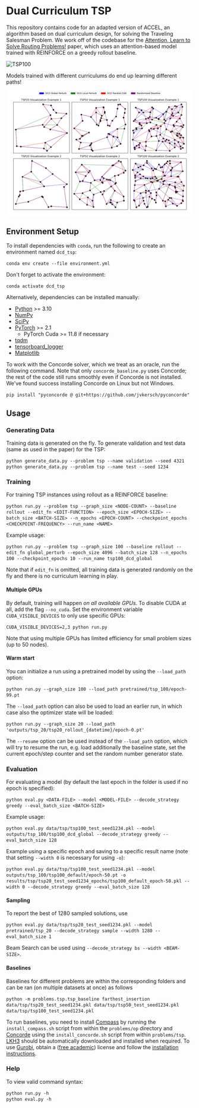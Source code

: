 # Dual Curriculum TSP

This repository contains code for an adapted version of ACCEL, an algorithm based on dual curriculum design, for solving the Traveling Salesman Problem. We work off of the codebase for the [Attention, Learn to Solve Routing Problems!](https://openreview.net/forum?id=ByxBFsRqYm) paper, which uses an attention-based model trained with REINFORCE on a greedy rollout baseline.

![TSP100](images/tsp.gif)

Models trained with different curriculums do end up learning different paths!

![TSP100](images/tsp_comparisons.png)


## Environment Setup

To install dependencies with `conda`, run the following to create an environment named `dcd_tsp`:

```
conda env create --file environment.yml
```

Don't forget to activate the environment:

```
conda activate dcd_tsp
```

Alternatively, dependencies can be installed manually:
* [Python](https://www.python.org/) >= 3.10
* [NumPy](https://numpy.org/)
* [SciPy](https://scipy.org/)
* [PyTorch](https://pytorch.org/) >= 2.1
    * PyTorch Cuda >= 11.8 if necessary
* [tqdm](https://tqdm.github.io/)
* [tensorboard_logger](https://github.com/TeamHG-Memex/tensorboard_logger)
* [Matplotlib](https://matplotlib.org/)

To work with the Concorde solver, which we treat as an oracle, run the following command. Note that only `concorde_baseline.py` uses Concorde; the rest of the code still runs smoothly even if Concorde is not installed. We've found success installing Concorde on Linux but not Windows.

```
pip install "pyconcorde @ git+https://github.com/jvkersch/pyconcorde"
```

## Usage

### Generating Data

Training data is generated on the fly. To generate validation and test data (same as used in the paper) for the TSP:
```
python generate_data.py --problem tsp --name validation --seed 4321
python generate_data.py --problem tsp --name test --seed 1234
```

### Training

For training TSP instances using rollout as a REINFORCE baseline:
```
python run.py --problem tsp --graph_size <NODE-COUNT> --baseline rollout --edit_fn <EDIT-FUNCTION> --epoch_size <EPOCH-SIZE> --batch_size <BATCH-SIZE> --n_epochs <EPOCH-COUNT> --checkpoint_epochs <CHECKPOINT-FREQUENCY> --run_name <NAME>
```

Example usage:
```
python run.py --problem tsp --graph_size 100 --baseline rollout --edit_fn global_perturb --epoch_size 4096 --batch_size 128 --n_epochs 100 --checkpoint_epochs 10 --run_name tsp100_dcd_global
```

Note that if `edit_fn` is omitted, all training data is generated randomly on the fly and there is no curriculum learning in play.

#### Multiple GPUs
By default, training will happen *on all available GPUs*. To disable CUDA at all, add the flag `--no_cuda`. 
Set the environment variable `CUDA_VISIBLE_DEVICES` to only use specific GPUs:
```
CUDA_VISIBLE_DEVICES=2,3 python run.py 
```
Note that using multiple GPUs has limited efficiency for small problem sizes (up to 50 nodes).

#### Warm start
You can initialize a run using a pretrained model by using the `--load_path` option:
```
python run.py --graph_size 100 --load_path pretrained/tsp_100/epoch-99.pt
```

The `--load_path` option can also be used to load an earlier run, in which case also the optimizer state will be loaded:
```
python run.py --graph_size 20 --load_path 'outputs/tsp_20/tsp20_rollout_{datetime}/epoch-0.pt'
```

The `--resume` option can be used instead of the `--load_path` option, which will try to resume the run, e.g. load additionally the baseline state, set the current epoch/step counter and set the random number generator state.

### Evaluation

For evaluating a model (by default the last epoch in the folder is used if no epoch is specified):
```
python eval.py <DATA-FILE> --model <MODEL-FILE> --decode_strategy greedy --eval_batch_size <BATCH-SIZE>
```

Example usage:
```
python eval.py data/tsp/tsp100_test_seed1234.pkl --model outputs/tsp_100/tsp100_dcd_global --decode_strategy greedy --eval_batch_size 128
```

Example using a specific epoch and saving to a specific result name (note that setting `--width 0` is necessary for using `-o`):
```
python eval.py data/tsp/tsp100_test_seed1234.pkl --model outputs/tsp_100/tsp100_default/epoch-50.pt -o results/tsp/tsp20_test_seed1234_epochs/tsp100_default_epoch-50.pkl --width 0 --decode_strategy greedy --eval_batch_size 128
```

#### Sampling
To report the best of 1280 sampled solutions, use
```
python eval.py data/tsp/tsp20_test_seed1234.pkl --model pretrained/tsp_20 --decode_strategy sample --width 1280 --eval_batch_size 1
```
Beam Search can be used using `--decode_strategy bs --width <BEAM-SIZE>`.

#### Baselines
Baselines for different problems are within the corresponding folders and can be ran (on multiple datasets at once) as follows
```
python -m problems.tsp.tsp_baseline farthest_insertion data/tsp/tsp20_test_seed1234.pkl data/tsp/tsp50_test_seed1234.pkl data/tsp/tsp100_test_seed1234.pkl
```
To run baselines, you need to install [Compass](https://github.com/bcamath-ds/compass) by running the `install_compass.sh` script from within the `problems/op` directory and [Concorde](http://www.math.uwaterloo.ca/tsp/concorde.html) using the `install_concorde.sh` script from within `problems/tsp`. [LKH3](http://akira.ruc.dk/~keld/research/LKH-3/) should be automatically downloaded and installed when required. To use [Gurobi](http://www.gurobi.com), obtain a ([free academic](http://www.gurobi.com/registration/academic-license-reg)) license and follow the [installation instructions](https://www.gurobi.com/documentation/8.1/quickstart_windows/installing_the_anaconda_py.html).

### Help

To view valid command syntax:
```
python run.py -h
python eval.py -h
```
